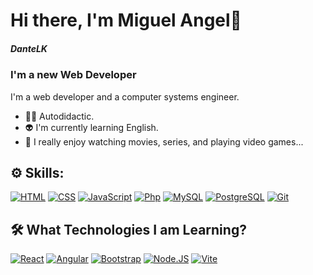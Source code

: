 # Hi there, I'm Miguel Angel👋
##### DanteLK


### I'm a new Web Developer
I'm a web developer and a computer systems engineer.


- 👨‍💻 Autodidactic.
- 👽 I'm currently learning English.
- 👾 I really enjoy watching movies, series, and playing video games...

## ⚙️ Skills:
[![HTML](https://img.shields.io/badge/-HTML5-E34F26?style=for-the-badge&logo=html5&logoColor=white&labelColor=101010)]()
[![CSS](https://img.shields.io/badge/-CSS-1572B6?style=for-the-badge&logo=css3&logoColor=white&labelColor=101010)]()
[![JavaScript](https://img.shields.io/badge/JavaScript-F7DF1E?style=for-the-badge&logo=javascript&logoColor=white&labelColor=101010)]()
[![Php](https://img.shields.io/badge/php-7B7FB5?style=for-the-badge&logo=php&logoColor=white&labelColor=101010)]()
[![MySQL](https://img.shields.io/badge/MySQL-4479A1?style=for-the-badge&logo=mysql&logoColor=white&labelColor=101010)]()
[![PostgreSQL](https://img.shields.io/badge/PostgreSQL-2965f1?style=for-the-badge&logo=PostgreSql&logoColor=white&labelColor=101010)]()
[![Git](https://img.shields.io/badge/Git-20232A?style=for-the-badge&logo=git&logoColor=white&labelColor=101010)]()

## 🛠️ What Technologies I am Learning?
[![React](https://img.shields.io/badge/React-2965f1?style=for-the-badge&logo=react&logoColor=white&labelColor=101010)]()
[![Angular](https://img.shields.io/badge/Angular-D50F8A?style=for-the-badge&logo=angular&logoColor=white&labelColor=101010)]()
[![Bootstrap](https://img.shields.io/badge/Bootstrap-663399?style=for-the-badge&logo=bootstrap&logoColor=white&labelColor=101010)]()
[![Node.JS](https://img.shields.io/badge/Node.JS-339933?style=for-the-badge&logo=node.js&logoColor=white&labelColor=101010)]()
[![Vite](https://img.shields.io/badge/Vite-219ebc?style=for-the-badge&logo=vite&logoColor=white&labelColor=101010)]()

<!--
**AngelBLK/AngelBLK** is a ✨ _special_ ✨ repository because its `README.md` (this file) appears on your GitHub profile.

Here are some ideas to get you started:

- 🔭 I’m currently working on ...
- 🌱 I’m currently learning ...
- 👯 I’m looking to collaborate on ...
- 🤔 I’m looking for help with ...
- 💬 Ask me about ...
- 📫 How to reach me: ...
- 😄 Pronouns: ...
- ⚡ Fun fact: ...
-->
